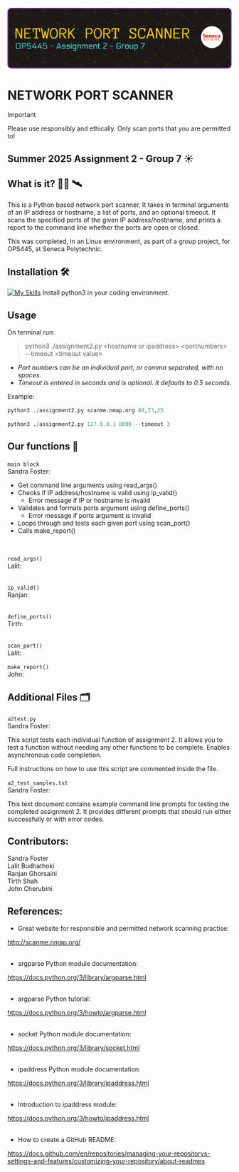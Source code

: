 ![Header](./github-header-banner.png)


# NETWORK PORT SCANNER    

> [!IMPORTANT]  
> Please use responsibly and ethically. Only scan ports that you are permitted to!

## Summer 2025 Assignment 2 - Group 7 :sunny:

## What is it? :woman_technologist: :artificial_satellite:
This is a Python based network port scanner. It takes in terminal arguments of an IP address or hostname, a list of ports, and an optional timeout. It scans the specified ports of the given IP address/hostname, and prints a report to the command line whether the ports are open or closed.   

This was completed, in an Linux environment, as part of a group project, for OPS445, at Seneca Polytechnic. 

## Installation :hammer_and_wrench:  
[![My Skills](https://skillicons.dev/icons?i=py)](https://www.python.org/) Install python3 in your coding environment.

## Usage
On terminal run:  

> python3 ./assignment2.py \<hostname or ipaddress\> \<portnumbers\> --timeout \<timeout value\>    

- _Port numbers can be an individual port, or comma separated, with no spaces._   
- _Timeout is entered in seconds and is optional. It defaults to 0.5 seconds._

Example: <br>  
```python
python3 ./assignment2.py scanme.nmap.org 80,23,25
```  
```python
python3 ./assignment2.py 127.0.0.1 8000 --timeout 3
```

## Our functions :brain:

```main block```  
Sandra Foster:  

- Get command line arguments using read_args()
- Checks if IP address/hostname is valid using ip_valid()  
    - Error message if IP or hostname is invalid  
- Validates and formats ports argument using define_ports()  
    - Error message if ports argument is invalid  
- Loops through and tests each given port using scan_port()  
- Calls make_report() 

<br>

```read_args() ```   
Lalit:  
<br>

```ip_valid()```  
Ranjan:  
<br>  

```define_ports()```  
Tirth:  
<br>  

```scan_port()```  
Lalit:

```make_report()```  
John: 



## Additional Files :card_index_dividers:
 
```a2test.py```  
Sandra Foster:  

This script tests each individual function of assignment 2. It allows you to test a function without needing any other functions to be complete. Enables asynchronous code completion.  

Full instructions on how to use this script are commented inside the file.

```a2_test_samples.txt```  
Sandra Foster:   

This text document contains example command line prompts for testing the completed assignment 2. It provides different prompts that should run either successfully or with error codes.
## Contributors:
Sandra Foster  
Lalit Budhathoki  
Ranjan Ghorsaini  
Tirth Shah  
John Cherubini

## References:

- Great website for responsible and permitted network scanning practise:  

http://scanme.nmap.org/  
<br>  

- argparse Python module documentation:  

https://docs.python.org/3/library/argparse.html  
<br>  

- argparse Python tutorial:  

https://docs.python.org/3/howto/argparse.html  
<br>

- socket Python module documentation:  

https://docs.python.org/3/library/socket.html  
<br>

- ipaddress Python module documentation:  

https://docs.python.org/3/library/ipaddress.html  
<br>

- Introduction to ipaddress module:  

https://docs.python.org/3/howto/ipaddress.html  
<br>  

- How to create a GitHub README:   

https://docs.github.com/en/repositories/managing-your-repositorys-settings-and-features/customizing-your-repository/about-readmes  
<br>


